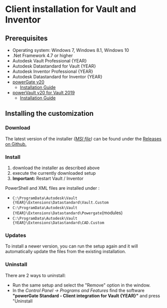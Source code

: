 # Client installation for Vault and Inventor

## Prerequisites

+ Operating system: Windows 7, Windows 8.1, Windows 10
+ .Net Framework 4.7 or higher
+ Autodesk Vault Professional {YEAR}
+ Autodesk Datastandard for Vault {YEAR}
+ Autodesk Inventor Professional {YEAR}
+ Autodesk Datastandard for Inventor {YEAR}
+ [powerGate v20](http://download.coolorange.com/)
  + [Installation Guide](https://www.coolorange.com/wiki/doku.php?id=powergate:installation)
+ [powerVault v20 for Vault 2019](http://download.coolorange.com/)
  + [Installation Guide](https://www.coolorange.com/wiki/doku.php?id=powergate:installation)

## Installing the customization

### Download

The latest version of the installer _([MSI file](https://docs.microsoft.com/en-us/windows/desktop/msi/windows-installer-portal))_ can be found under the [Releases on Github.](https://github.com/coolOrangeProjects/{RepoName}/releases)

### Install

1. download the installer as described above
1. execute the currently downloaded setup
1. **Important:** Restart Vault / Inventor

PowerShell and XML files are installed under :
+ `C:\ProgramData\Autodesk\Vault {YEAR}\Extensions\Datastandard\Vault.Custom`
+ `C:\ProgramData\Autodesk\Vault {YEAR}\Extensions\Datastandard\Powergate`(modules) 
+ `C:\ProgramData\Autodesk\Vault {YEAR}\Extensions\Datastandard\CAD.Custom`


### Updates

To install a newer version, you can run the setup again and it will automatically update the files from the existing installation.

### Uninstall

There are 2 ways to uninstall:
+ Run the same setup and select the "Remove" option in the window.
+ In the _Control Panel -> Programs and Features_ find the software **"powerGate Standard - Client integration for Vault {YEAR}"** and press "Uninstall